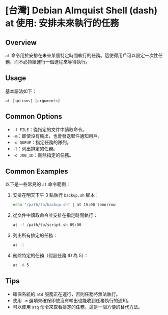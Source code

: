 # [台灣] Debian Almquist Shell (dash) at 使用: 安排未來執行的任務

## Overview
`at` 命令用於安排在未來某個特定時間執行的任務。這使得用戶可以設定一次性任務，而不必持續運行一個進程來等待執行。

## Usage
基本語法如下：
```
at [options] [arguments]
```

## Common Options
- `-f FILE`：從指定的文件中讀取命令。
- `-m`：即使沒有輸出，也會發送郵件通知用戶。
- `-q QUEUE`：指定任務的隊列。
- `-l`：列出排定的任務。
- `-d JOB_ID`：刪除指定的任務。

## Common Examples
以下是一些常見的 `at` 命令範例：

1. 安排在明天下午 3 點執行 `backup.sh` 腳本：
   ```bash
   echo "/path/to/backup.sh" | at 15:00 tomorrow
   ```

2. 從文件中讀取命令並安排在指定時間執行：
   ```bash
   at -f /path/to/script.sh 09:00
   ```

3. 列出所有排定的任務：
   ```bash
   at -l
   ```

4. 刪除特定的任務（假設任務 ID 為 5）：
   ```bash
   at -d 5
   ```

## Tips
- 確保系統的 `atd` 服務正在運行，否則任務將無法執行。
- 使用 `-m` 選項來確保即使沒有輸出也能收到任務執行的通知。
- 可以使用 `atq` 命令來查看排定的任務，這是一個方便的替代方法。
